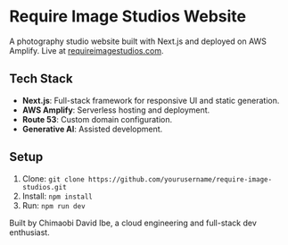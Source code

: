 # Require Image Studios Website
A photography studio website built with Next.js and deployed on AWS Amplify. Live at [requireimagestudios.com](https://www.requireimagestudios.com/).

## Tech Stack
- **Next.js**: Full-stack framework for responsive UI and static generation.
- **AWS Amplify**: Serverless hosting and deployment.
- **Route 53**: Custom domain configuration.
- **Generative AI**: Assisted development.

## Setup
1. Clone: `git clone https://github.com/yourusername/require-image-studios.git`
2. Install: `npm install`
3. Run: `npm run dev`

Built by Chimaobi David Ibe, a cloud engineering and full-stack dev enthusiast.
